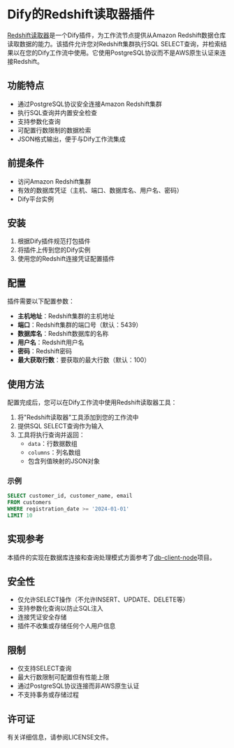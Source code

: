 # Dify的Redshift读取器插件

[Redshift读取器](https://github.com/formaxcn/dify_redshift_reader)是一个Dify插件，为工作流节点提供从Amazon Redshift数据仓库读取数据的能力。该插件允许您对Redshift集群执行SQL SELECT查询，并检索结果以在您的Dify工作流中使用。它使用PostgreSQL协议而不是AWS原生认证来连接Redshift。

## 功能特点

- 通过PostgreSQL协议安全连接Amazon Redshift集群
- 执行SQL查询并内置安全检查
- 支持参数化查询
- 可配置行数限制的数据检索
- JSON格式输出，便于与Dify工作流集成

## 前提条件

- 访问Amazon Redshift集群
- 有效的数据库凭证（主机、端口、数据库名、用户名、密码）
- Dify平台实例

## 安装

1. 根据Dify插件规范打包插件
2. 将插件上传到您的Dify实例
3. 使用您的Redshift连接凭证配置插件

## 配置

插件需要以下配置参数：

- **主机地址**：Redshift集群的主机地址
- **端口**：Redshift集群的端口号（默认：5439）
- **数据库名**：Redshift数据库的名称
- **用户名**：Redshift用户名
- **密码**：Redshift密码
- **最大获取行数**：要获取的最大行数（默认：100）

## 使用方法

配置完成后，您可以在Dify工作流中使用Redshift读取器工具：

1. 将"Redshift读取器"工具添加到您的工作流中
2. 提供SQL SELECT查询作为输入
3. 工具将执行查询并返回：
   - `data`：行数据数组
   - `columns`：列名数组
   - 包含列值映射的JSON对象

### 示例

```sql
SELECT customer_id, customer_name, email 
FROM customers 
WHERE registration_date >= '2024-01-01'
LIMIT 10
```

## 实现参考

本插件的实现在数据库连接和查询处理模式方面参考了[db-client-node](https://github.com/spance/db-client-node)项目。

## 安全性

- 仅允许SELECT操作（不允许INSERT、UPDATE、DELETE等）
- 支持参数化查询以防止SQL注入
- 连接凭证安全存储
- 插件不收集或存储任何个人用户信息

## 限制

- 仅支持SELECT查询
- 最大行数限制可配置但有性能上限
- 通过PostgreSQL协议连接而非AWS原生认证
- 不支持事务或存储过程

## 许可证

有关详细信息，请参阅LICENSE文件。